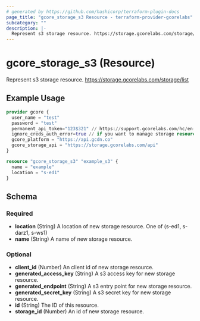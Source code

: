 ```yaml
---
# generated by https://github.com/hashicorp/terraform-plugin-docs
page_title: "gcore_storage_s3 Resource - terraform-provider-gcorelabs"
subcategory: ""
description: |-
  Represent s3 storage resource. https://storage.gcorelabs.com/storage/list
---
```


# gcore_storage_s3 (Resource)

Represent s3 storage resource. https://storage.gcorelabs.com/storage/list

## Example Usage

```terraform
provider gcore {
  user_name = "test"
  password = "test"
  permanent_api_token="123$321" // https://support.gcorelabs.com/hc/en-us/articles/360018625617-API-tokens
  ignore_creds_auth_error=true // if you want to manage storage resource only and provide permanent_api_token without user_name & password
  gcore_platform = "https://api.gcdn.co"
  gcore_storage_api = "https://storage.gcorelabs.com/api"
}

resource "gcore_storage_s3" "example_s3" {
  name = "example"
  location = "s-ed1"
}
```

<!-- schema generated by tfplugindocs -->
## Schema

### Required

- **location** (String) A location of new storage resource. One of (s-ed1, s-darz1, s-ws1)
- **name** (String) A name of new storage resource.

### Optional

- **client_id** (Number) An client id of new storage resource.
- **generated_access_key** (String) A s3 access key for new storage resource.
- **generated_endpoint** (String) A s3 entry point for new storage resource.
- **generated_secret_key** (String) A s3 secret key for new storage resource.
- **id** (String) The ID of this resource.
- **storage_id** (Number) An id of new storage resource.


